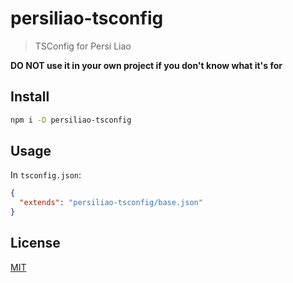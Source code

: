 # persiliao-tsconfig

> TSConfig for Persi Liao

**DO NOT use it in your own project if you don't know what it's for**

## Install

```sh
npm i -D persiliao-tsconfig
```

## Usage

In `tsconfig.json`:

```json
{
  "extends": "persiliao-tsconfig/base.json"
}
```

## License

[MIT](https://github.com/persiliao/tsconfig/blob/master/LICENSE)
